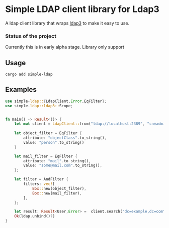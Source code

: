 # Simple LDAP client library for Ldap3

A ldap client library that wraps [ldap3](https://github.com/inejge/ldap3) to make it easy to use.

### Status of the project
Currently this is in early alpha stage. Library only support 

## Usage
```
cargo add simple-ldap
```


## Examples

```rust
use simple-ldap::{LdapClient,Error,EqFilter};
use simple-ldap::ldap3::Scope;


fn main() -> Result<()> {
    let mut client = LdapClient::from("ldap://localhost:2389", "cn=admin", "password")?;
    
    let object_filter = EqFilter {
        attribute: "objectClass".to_string(),
        value: "person".to_string()
    }

    let mail_filter = EqFilter {
        attribute: "mail".to_string(),
        value: "some@mail.com".to_string(),
    };

    let filter = AndFilter {
        filters: vec![
            Box::new(object_filter),
            Box::new(mail_filter),
        ],
    };

    let result: Result<User,Error> =  client.search("dc=example,dc=com",Scope::Subtree,&filter, vec!["cn","sn","c","l"]);
    Ok(ldap.unbind()?)
}
```
